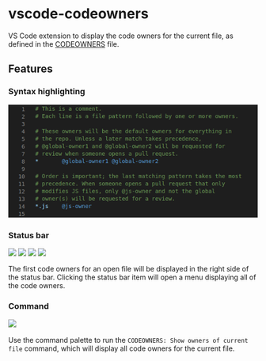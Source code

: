 # vscode-codeowners

VS Code extension to display the code owners for the current file, as defined in the [CODEOWNERS](https://help.github.com/articles/about-codeowners/) file.

## Features

### Syntax highlighting

![](./img/syntax_highlighting.png)

### Status bar

![](./img/status_bar_none.png)
![](./img/status_bar_one.png)
![](./img/status_bar_two.png)
![](./img/status_bar_three.png)

The first code owners for an open file will be displayed in the right side of the status bar. Clicking the status bar item will open a menu displaying all of the code owners.

### Command

![](./img/command.gif)

Use the command palette to run the `CODEOWNERS: Show owners of current file` command, which will display all code owners for the current file.
